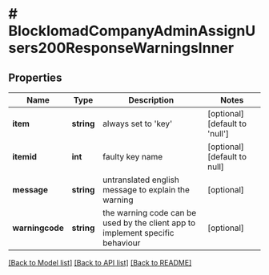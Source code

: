 # # BlockIomadCompanyAdminAssignUsers200ResponseWarningsInner

## Properties

Name | Type | Description | Notes
------------ | ------------- | ------------- | -------------
**item** | **string** | always set to &#39;key&#39; | [optional] [default to 'null']
**itemid** | **int** | faulty key name | [optional] [default to null]
**message** | **string** | untranslated english message to explain the warning | [optional]
**warningcode** | **string** | the warning code can be used by the client app to implement specific behaviour | [optional]

[[Back to Model list]](../../README.md#models) [[Back to API list]](../../README.md#endpoints) [[Back to README]](../../README.md)
